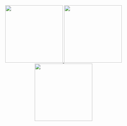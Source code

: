 <div align="center">
  <a href="https://github.com/LeikRad">
  <img height="180em" src="https://github.r2v.ch/codewars?user=leikrad&stroke=%23238871"/>
  <img height="180em" src="https://github-readme-stats-npdib1p4e-leikrad.vercel.app/api?username=LeikRad&show_icons=true&theme=gotham&include_all_commits=true&count_private=true"/>
  <img height="180em" src="https://github-readme-stats-npdib1p4e-leikrad.vercel.app/api/top-langs/?username=LeikRad&layout=compact&langs_count=7&theme=gotham"/>
</div>
